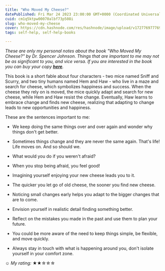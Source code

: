 ```yaml
---
title: "Who Moved My Cheese?"
datePublished: Fri Mar 24 2023 23:00:00 GMT+0000 (Coordinated Universal Time)
cuid: cm1q5ktpw00070albf73p508i
slug: who-moved-my-cheese
cover: https://cdn.hashnode.com/res/hashnode/image/upload/v1727769777695/06f77a43-3331-43ef-9641-7591ddeecc7f.jpeg
tags: self-help, self-help-books

---
```


*These are only my personal notes about the book "Who Moved My Cheese?" by Dr. Spencer Johnson. Things that are important to me may not be as significant to you, and vice versa. If you are interested in the book you can buy your copy* [***here***](https://www.amazon.com/Who-Moved-My-Cheese-Mazing-ebook/dp/B004CR6AM4)*.*

This book is a short fable about four characters - two mice named Sniff and Scurry, and two tiny humans named Hem and Haw - who live in a maze and search for cheese, which symbolizes happiness and success. When the cheese they rely on is moved, the mice quickly adapt and search for new cheese, while Hem and Haw resist the change. Eventually, Haw learns to embrace change and finds new cheese, realizing that adapting to change leads to new opportunities and happiness.

These are the sentences important to me:

* We keep doing the same things over and over again and wonder why things don't get better.
    
* Sometimes things change and they are never the same again. That's life! Life moves on. And so should we.
    
* What would you do if you weren't afraid?
    
* When you stop being afraid, you feel good!
    
* Imagining yourself enjoying your new cheese leads you to it.
    
* The quicker you let go of old cheese, the sooner you find new cheese.
    
* Noticing small changes early helps you adapt to the bigger changes that are to come.
    
* Envision yourself in realistic detail finding something better.
    
* Reflect on the mistakes you made in the past and use them to plan your future.
    
* You could be more aware of the need to keep things simple, be flexible, and move quickly.
    
* Always stay in touch with what is happening around you, don't isolate yourself in your comfort zone.
    

☺ *My rating:* ★★☆☆☆